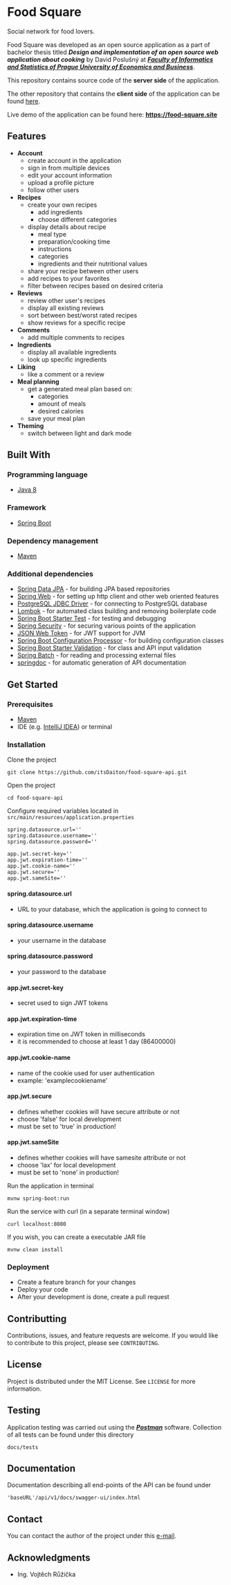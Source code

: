 # Food Square
Social network for food lovers.

Food Square was developed as an open source application as a part of bachelor thesis titled ***Design and implementation of an open source web application about cooking*** by David Poslušný at [***Faculty of Informatics and Statistics of Prague University of Economics and Business***](https://fis.vse.cz).

This repository contains source code of the **server side** of the application. 

The other repository that contains the **client side** of the application can be found [here](https://github.com/itsDaiton/food-square).

Live demo of the application can be found here: **https://food-square.site**

## Features

- **Account**
  - create account in the application
  - sign in from multiple devices
  - edit your account information
  - upload a profile picture
  - follow other users
- **Recipes**
  - create your own recipes
    - add ingredients
    - choose different categories
  - display details about recipe
    - meal type
    - preparation/cooking time
    - instructions
    - categories
    - ingredients and their nutritional values
  - share your recipe between other users
  - add recipes to your favorites
  - filter between recipes based on desired criteria
- **Reviews**
  - review other user's recipes
  - display all existing reviews
  - sort between best/worst rated recipes
  - show reviews for a specific recipe
- **Comments**
  - add multiple comments to recipes
- **Ingredients**
  - display all available ingredients
  - look up specific ingredients
- **Liking**
  - like a comment or a review
- **Meal planning**
  - get a generated meal plan based on:
    - categories
    - amount of meals
    - desired calories
  - save your meal plan
- **Theming**
  - switch between light and dark mode
## Built With

### Programming language
- [Java 8](https://www.oracle.com/cz/java/technologies/javase/javase8-archive-downloads.html)

### Framework
- [Spring Boot](https://spring.io/projects/spring-boot)

### Dependency management
- [Maven](https://maven.apache.org)

### Additional dependencies
- [Spring Data JPA](https://spring.io/projects/spring-data-jpa) - for building JPA based repositories
- [Spring Web](https://mvnrepository.com/artifact/org.springframework/spring-web) - for setting up http client and other web oriented features
- [PostgreSQL JDBC Driver](https://mvnrepository.com/artifact/org.postgresql/postgresql) - for connecting to PostgreSQL database
- [Lombok](https://projectlombok.org) - for automated class building and removing boilerplate code
- [Spring Boot Starter Test](https://mvnrepository.com/artifact/org.springframework.boot/spring-boot-starter-test) - for testing and debugging
- [Spring Security](https://spring.io/projects/spring-security) - for securing various points of the application
- [JSON Web Token](https://mvnrepository.com/artifact/io.jsonwebtoken/jjwt) - for JWT support for JVM
- [Spring Boot Configuration Processor](https://mvnrepository.com/artifact/org.springframework.boot/spring-boot-configuration-processor) - for building configuration classes
- [Spring Boot Starter Validation](https://mvnrepository.com/artifact/org.springframework.boot/spring-boot-starter-validation) - for class and API input validation
- [Spring Batch](https://spring.io/projects/spring-batch) - for reading and processing external files
- [springdoc](https://springdoc.org) - for automatic generation of API documentation


## Get Started

### Prerequisites

- [Maven](https://maven.apache.org)
- IDE (e.g. [IntelliJ IDEA](https://www.jetbrains.com/idea/)) or terminal

### Installation

Clone the project

```
git clone https://github.com/itsDaiton/food-square-api.git
```

Open the project

```
cd food-square-api
```

Configure required variables located in `src/main/resources/application.properties`

```
spring.datasource.url=''
spring.datasource.username=''
spring.datasource.password=''

app.jwt.secret-key=''
app.jwt.expiration-time=''
app.jwt.cookie-name=''
app.jwt.secure=''
app.jwt.sameSite=''
```

#### spring.datasource.url

- URL to your database, which the application is going to connect to

#### spring.datasource.username

- your username in the database

#### spring.datasource.password

- your password to the database

#### app.jwt.secret-key

- secret used to sign JWT tokens

#### app.jwt.expiration-time

- expiration time on JWT token in milliseconds
- it is recommended to choose at least 1 day (86400000)

#### app.jwt.cookie-name

- name of the cookie used for user authentication
- example: 'examplecookiename'

#### app.jwt.secure

- defines whether cookies will have secure attribute or not
- choose 'false' for local development
- must be set to 'true' in production!

#### app.jwt.sameSite

- defines whether cookies will have samesite attribute or not
- choose 'lax' for local development
- must be set to 'none' in production!

Run the application in terminal

```
mvnw spring-boot:run
```

Run the service with curl (in a separate terminal window)

```
curl localhost:8080
```

If you wish, you can create a executable JAR file

```
mvnw clean install
```

### Deployment
- Create a feature branch for your changes
- Deploy your code
- After your development is done, create a pull request

## Contributting

Contributions, issues, and feature requests are welcome. If you would like to contribute to this project, please see `CONTRIBUTING`.

## License

Project is distributed under the MIT License. See `LICENSE` for more information.

## Testing

Application testing was carried out using the [***Postman***](https://www.postman.com) software. Collection of all tests can be found under this directory
```
docs/tests
```

## Documentation

Documentation describing all end-points of the API can be found under
```
'baseURL'/api/v1/docs/swagger-ui/index.html
```

## Contact

You can contact the author of the project under this [e-mail](mailto:david.poslusny@gmail.com).

## Acknowledgments

- Ing. Vojtěch Růžička 
